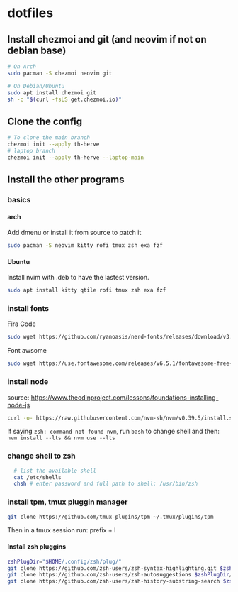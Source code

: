 # dotfiles

## Install chezmoi and git (and neovim if not on debian base)

```bash
# On Arch
sudo pacman -S chezmoi neovim git

# On Debian/Ubuntu
sudo apt install chezmoi git
sh -c "$(curl -fsLS get.chezmoi.io)"
```
## Clone the config

```bash
# To clone the main branch
chezmoi init --apply th-herve
# laptop branch
chezmoi init --apply th-herve --laptop-main
```
## Install the other programs

### basics

#### arch

Add dmenu or install it from source to patch it

```bash
sudo pacman -S neovim kitty rofi tmux zsh exa fzf
```

#### Ubuntu

Install nvim with .deb to have the lastest version.

```bash
sudo apt install kitty qtile rofi tmux zsh exa fzf
```

### install fonts

Fira Code

```bash
sudo wget https://github.com/ryanoasis/nerd-fonts/releases/download/v3.1.1/FiraCode.zip && sudo unzip FiraCode.zip -d /usr/share/fonts && rm -f FiraCode.zip
```
Font awsome

```bash
sudo wget https://use.fontawesome.com/releases/v6.5.1/fontawesome-free-6.5.1-desktop.zip && sudo unzip fontawesome-free-6.5.1-desktop.zip -d /usr/share/fonts && rm -f fontawesome-free-6.5.1-desktop.zip
```

### install node

source: https://www.theodinproject.com/lessons/foundations-installing-node-js

```bash
curl -o- https://raw.githubusercontent.com/nvm-sh/nvm/v0.39.5/install.sh | zsh && export NVM_DIR="$([ -z "${XDG_CONFIG_HOME-}" ] && printf %s "${HOME}/.nvm" || printf %s "${XDG_CONFIG_HOME}/nvm")" [ -s "$NVM_DIR/nvm.sh" ] && \. "$NVM_DIR/nvm.sh" && nvm install --lts && nvm use --lts
```
If saying `zsh: command not found nvm`, run `bash` to change shell and then: `nvm install --lts && nvm use --lts`

### change shell to zsh

```bash
  # list the available shell
  cat /etc/shells
  chsh # enter password and full path to shell: /usr/bin/zsh
```

### install tpm, tmux pluggin manager

```bash
git clone https://github.com/tmux-plugins/tpm ~/.tmux/plugins/tpm
```
Then in a tmux session run: prefix + I

#### Install zsh pluggins

```bash
zshPlugDir="$HOME/.config/zsh/plug/"
git clone https://github.com/zsh-users/zsh-syntax-highlighting.git $zshPlugDir/zsh-syntax-highlighting
git clone https://github.com/zsh-users/zsh-autosuggestions $zshPlugDir/zsh-autosuggestions
git clone https://github.com/zsh-users/zsh-history-substring-search $zshPlugDir/zsh-history-substring-search
```
